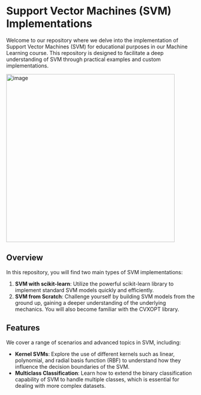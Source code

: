 # Support Vector Machines (SVM) Implementations

Welcome to our repository where we delve into the implementation of Support Vector Machines (SVM) for educational purposes in our Machine Learning course. This repository is designed to facilitate a deep understanding of SVM through practical examples and custom implementations.



<img src="https://github.com/user-attachments/assets/31b4a196-7150-4b79-a442-4ea88bab6bfe" alt="image" width="450"/>

## Overview

In this repository, you will find two main types of SVM implementations:

1. **SVM with scikit-learn**: Utilize the powerful scikit-learn library to implement standard SVM models quickly and efficiently.
2. **SVM from Scratch**: Challenge yourself by building SVM models from the ground up, gaining a deeper understanding of the underlying mechanics. You will also become familiar with the CVXOPT library.

## Features

We cover a range of scenarios and advanced topics in SVM, including:

- **Kernel SVMs**: Explore the use of different kernels such as linear, polynomial, and radial basis function (RBF) to understand how they influence the decision boundaries of the SVM.
- **Multiclass Classification**: Learn how to extend the binary classification capability of SVM to handle multiple classes, which is essential for dealing with more complex datasets.

